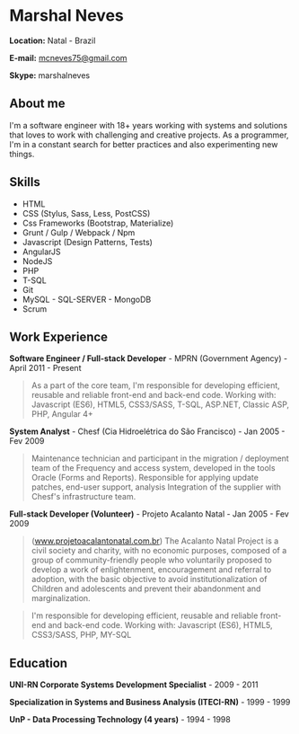 # Marshal Neves

**Location:** Natal - Brazil

**E-mail:** mcneves75@gmail.com

**Skype:** marshalneves

## About me
I'm a software engineer with 18+ years working with systems and solutions that loves to work with challenging and creative projects. As a programmer, I'm in a constant search for better practices and also experimenting new things.

## Skills

* HTML
* CSS (Stylus, Sass, Less, PostCSS)
* Css Frameworks (Bootstrap, Materialize)
* Grunt / Gulp / Webpack / Npm
* Javascript (Design Patterns, Tests)
* AngularJS
* NodeJS
* PHP
* T-SQL
* Git
* MySQL - SQL-SERVER - MongoDB
* Scrum 

## Work Experience

**Software Engineer / Full-stack Developer** - MPRN (Government Agency) - April 2011 - Present

> As a part of the core team, I'm responsible for developing efficient, reusable and reliable front-end and back-end code. Working with: Javascript (ES6), HTML5, CSS3/SASS, T-SQL, ASP.NET, Classic ASP, PHP, Angular 4+

**System Analyst** - Chesf (Cia Hidroelétrica do São Francisco) - Jan 2005 - Fev 2009

> Maintenance technician and participant in the migration / deployment team of the Frequency and access system, developed in the tools Oracle (Forms and Reports). Responsible for applying update patches, end-user support, analysis Integration of the supplier with Chesf's infrastructure team.

**Full-stack Developer (Volunteer)** - Projeto Acalanto Natal - Jan 2005 - Fev 2009

> (www.projetoacalantonatal.com.br) The Acalanto Natal Project is a civil society and charity, with no economic purposes, composed of a group of community-friendly people who voluntarily proposed to develop a work of enlightenment, encouragement and referral to adoption, with the basic objective to avoid institutionalization of Children and adolescents and prevent their abandonment and marginalization.

> I'm responsible for developing efficient, reusable and reliable front-end and back-end code. Working with: Javascript (ES6), HTML5, CSS3/SASS, PHP, MY-SQL


## Education

**UNI-RN Corporate Systems Development Specialist** - 2009 - 2011

**Specialization in Systems and Business Analysis (ITECI-RN)** - 1999 - 1999

**UnP - Data Processing Technology (4 years)** - 1994 - 1998
